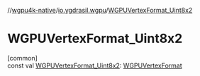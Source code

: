 //[wgpu4k-native](../../index.md)/[io.ygdrasil.wgpu](index.md)/[WGPUVertexFormat_Uint8x2](-w-g-p-u-vertex-format_-uint8x2.md)

# WGPUVertexFormat_Uint8x2

[common]\
const val [WGPUVertexFormat_Uint8x2](-w-g-p-u-vertex-format_-uint8x2.md): [WGPUVertexFormat](-w-g-p-u-vertex-format/index.md)